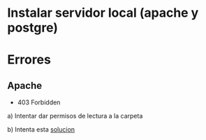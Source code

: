 # Instalar servidor local (apache y postgre)

# Errores

## Apache

- 403 Forbidden

a) Intentar dar permisos de lectura a la carpeta

b) Intenta esta [solucion](http://stackoverflow.com/questions/10873295/error-message-forbidden-you-dont-have-permission-to-access-on-this-server)
